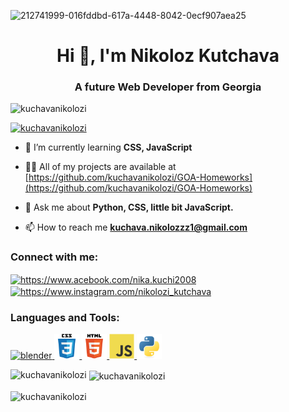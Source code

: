 ![212741999-016fddbd-617a-4448-8042-0ecf907aea25](https://github.com/user-attachments/assets/9a232356-9ee8-48dc-98b3-a07e46d950cc)


<h1 align="center">Hi 👋, I'm Nikoloz Kutchava</h1>
<h3 align="center">A future Web Developer from Georgia</h3>

<p align="left"> <img src="https://komarev.com/ghpvc/?username=kuchavanikolozi&label=Profile%20views&color=0e75b6&style=flat" alt="kuchavanikolozi" /> </p>

<p align="left"> <a href="https://github.com/ryo-ma/github-profile-trophy"><img src="https://github-profile-trophy.vercel.app/?username=kuchavanikolozi" alt="kuchavanikolozi" /></a> </p>

- 🌱 I’m currently learning **CSS, JavaScript**

- 👨‍💻 All of my projects are available at [https://github.com/kuchavanikolozi/GOA-Homeworks](https://github.com/kuchavanikolozi/GOA-Homeworks)

- 💬 Ask me about **Python, CSS, little bit JavaScript.**

- 📫 How to reach me **kuchava.nikolozzz1@gmail.com**

<h3 align="left">Connect with me:</h3>
<p align="left">
<a href="https://fb.com/https://www.acebook.com/nika.kuchi2008" target="blank"><img align="center" src="https://raw.githubusercontent.com/rahuldkjain/github-profile-readme-generator/master/src/images/icons/Social/facebook.svg" alt="https://www.acebook.com/nika.kuchi2008" height="30" width="40" /></a>
<a href="https://instagram.com/https://www.instagram.com/nikolozi_kutchava" target="blank"><img align="center" src="https://raw.githubusercontent.com/rahuldkjain/github-profile-readme-generator/master/src/images/icons/Social/instagram.svg" alt="https://www.instagram.com/nikolozi_kutchava" height="30" width="40" /></a>
</p>

<h3 align="left">Languages and Tools:</h3>
<p align="left"> <a href="https://www.blender.org/" target="_blank" rel="noreferrer"> <img src="https://download.blender.org/branding/community/blender_community_badge_white.svg" alt="blender" width="40" height="40"/> </a> <a href="https://www.w3schools.com/css/" target="_blank" rel="noreferrer"> <img src="https://raw.githubusercontent.com/devicons/devicon/master/icons/css3/css3-original-wordmark.svg" alt="css3" width="40" height="40"/> </a> <a href="https://www.w3.org/html/" target="_blank" rel="noreferrer"> <img src="https://raw.githubusercontent.com/devicons/devicon/master/icons/html5/html5-original-wordmark.svg" alt="html5" width="40" height="40"/> </a> </a> <a href="https://developer.mozilla.org/en-US/docs/Web/JavaScript" target="_blank" rel="noreferrer"> <img src="https://raw.githubusercontent.com/devicons/devicon/master/icons/javascript/javascript-original.svg" alt="javascript" width="40" height="40"/> </a> <a href="https://www.python.org" target="_blank" rel="noreferrer"> <img src="https://raw.githubusercontent.com/devicons/devicon/master/icons/python/python-original.svg" alt="python" width="40" height="40"/> </a> </p>

<p><img align="left" src="https://github-readme-stats.vercel.app/api/top-langs?username=kuchavanikolozi&show_icons=true&locale=en&layout=compact" alt="kuchavanikolozi" /></p>

<p>&nbsp;<img align="center" src="https://github-readme-stats.vercel.app/api?username=kuchavanikolozi&show_icons=true&locale=en" alt="kuchavanikolozi" /></p>

<p><img align="center" src="https://github-readme-streak-stats.herokuapp.com/?user=kuchavanikolozi&" alt="kuchavanikolozi" /></p>

